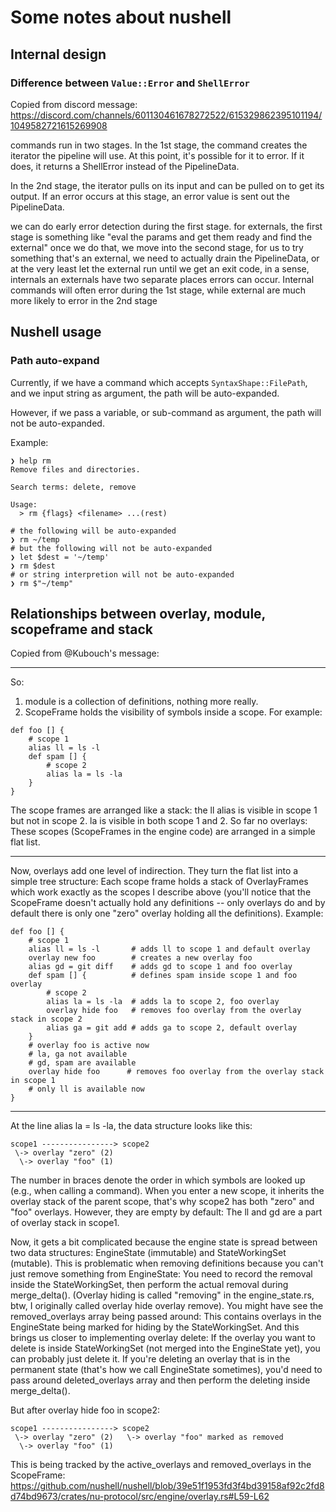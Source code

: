 # Some notes about nushell

## Internal design
### Difference between `Value::Error` and `ShellError`
Copied from discord message: https://discord.com/channels/601130461678272522/615329862395101194/1049582721615269908

commands run in two stages. In the 1st stage, the command creates the iterator the pipeline will use. At this point, it's possible for it to error. If it does, it returns a ShellError instead of the PipelineData.

In the 2nd stage, the iterator pulls on its input and can be pulled on to get its output. If an error occurs at this stage, an error value is sent out the PipelineData.

we can do early error detection during the first stage.
for externals, the first stage is something like "eval the params and get them ready and find the external" once we do that, we move into the second stage,
for us to try something that's an external, we need to actually drain the PipelineData, or at the very least let the external run until we get an exit code,
in a sense, internals an externals have two separate places errors can occur. Internal commands will often error during the 1st stage, while external are much more likely to error in the 2nd stage

## Nushell usage
### Path auto-expand
Currently, if we have a command which accepts `SyntaxShape::FilePath`, and we input string as argument, the path will be auto-expanded.

However, if we pass a variable, or sub-command as argument, the path will not be auto-expanded.

Example:
```nu
❯ help rm
Remove files and directories.

Search terms: delete, remove

Usage:
  > rm {flags} <filename> ...(rest)

# the following will be auto-expanded
❯ rm ~/temp
# but the following will not be auto-expanded
❯ let $dest = '~/temp'
❯ rm $dest
# or string interpretion will not be auto-expanded
❯ rm $"~/temp"
```

## Relationships between overlay, module, scopeframe and stack
Copied from @Kubouch's message:

---------------------

So:
1. module is a collection of definitions, nothing more really.
2. ScopeFrame holds the visibility of symbols inside a scope. For example:
```nushell
def foo [] {
    # scope 1
    alias ll = ls -l
    def spam [] {
        # scope 2
        alias la = ls -la
    }
}
```

The scope frames are arranged like a stack: the ll alias is visible in scope 1 but not in scope 2. la is visible in both scope 1 and 2.
So far no overlays: These scopes (ScopeFrames in the engine code) are arranged in a simple flat list.

-------------------

Now, overlays add one level of indirection. They turn the flat list into a simple tree structure: Each scope frame holds a stack of OverlayFrames which work exactly as the scopes I describe above (you'll notice that the ScopeFrame doesn't actually hold any definitions -- only overlays do and by default there is only one "zero" overlay holding all the definitions).
Example:
```nushell
def foo [] {
    # scope 1
    alias ll = ls -l       # adds ll to scope 1 and default overlay
    overlay new foo        # creates a new overlay foo
    alias gd = git diff    # adds gd to scope 1 and foo overlay
    def spam [] {          # defines spam inside scope 1 and foo overlay
        # scope 2
        alias la = ls -la  # adds la to scope 2, foo overlay
        overlay hide foo   # removes foo overlay from the overlay stack in scope 2
        alias ga = git add # adds ga to scope 2, default overlay
    }
    # overlay foo is active now
    # la, ga not available
    # gd, spam are available
    overlay hide foo      # removes foo overlay from the overlay stack in scope 1
    # only ll is available now
}
```

-------------------

At the line alias la = ls -la, the data structure looks like this:
```
scope1 ----------------> scope2
 \-> overlay "zero" (2)
  \-> overlay "foo" (1)
```

The number in braces denote the order in which symbols are looked up (e.g., when calling a command).
When you enter a new scope, it inherits the overlay stack of the parent scope, that's why scope2 has both "zero" and "foo" overlays. However, they are empty by default: The ll and gd are a part of overlay stack in scope1.

Now, it gets a bit complicated because the engine state is spread between two data structures: EngineState (immutable) and StateWorkingSet (mutable). This is problematic when removing definitions because you can't just remove something from EngineState: You need to record the removal inside the StateWorkingSet, then perform the actual removal during merge_delta(). (Overlay hiding is called "removing" in the engine_state.rs, btw, I originally called overlay hide overlay remove). You might have see the removed_overlays array being passed around: This contains overlays in the EngineState being marked for hiding by the StateWorkingSet. And this brings us closer to implementing overlay delete: If the overlay you want to delete is inside StateWorkingSet (not merged into the EngineState yet), you can probably just delete it. If you're deleting an overlay that is in the permanent state (that's how we call EngineState sometimes), you'd need to pass around deleted_overlays array and then perform the deleting inside merge_delta().

But after overlay hide foo in scope2:
```
scope1 ----------------> scope2
 \-> overlay "zero" (2)   \-> overlay "foo" marked as removed
  \-> overlay "foo" (1)
```
  
This is being tracked by the active_overlays and removed_overlays in the ScopeFrame: https://github.com/nushell/nushell/blob/39e51f1953fd3f4bd39158af92c2fd8d74bd9673/crates/nu-protocol/src/engine/overlay.rs#L59-L62
